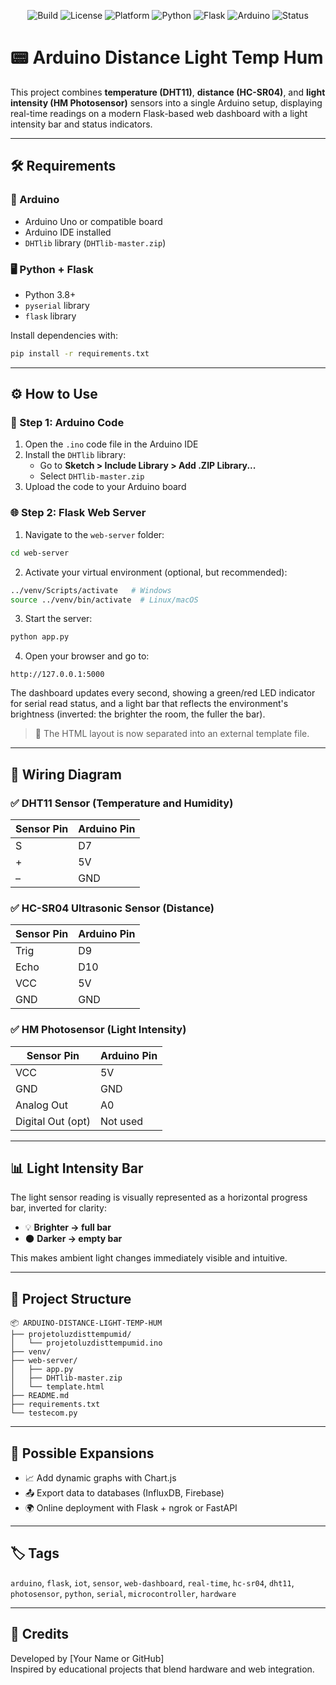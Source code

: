 
<p align="center">
  <img alt="Build" src="https://img.shields.io/badge/build-manual-bluegrey?style=flat-square">
  <img alt="License" src="https://img.shields.io/badge/license-Academic-blue?style=flat-square">
  <img alt="Platform" src="https://img.shields.io/badge/platform-Windows%20%7C%20Linux%20%7C%20macOS-blue?style=flat-square">
  <img alt="Python" src="https://img.shields.io/badge/Python-3.8%2B-blue?style=flat-square&logo=python">
  <img alt="Flask" src="https://img.shields.io/badge/Framework-Flask-black?style=flat-square&logo=flask">
  <img alt="Arduino" src="https://img.shields.io/badge/Hardware-Arduino-green?style=flat-square&logo=arduino">
  <img alt="Status" src="https://img.shields.io/badge/status-in%20development-yellow?style=flat-square">
</p>

# 📟 Arduino Distance Light Temp Hum

This project combines **temperature (DHT11)**, **distance (HC-SR04)**, and **light intensity (HM Photosensor)** sensors into a single Arduino setup, displaying real-time readings on a modern Flask-based web dashboard with a light intensity bar and status indicators.

---

## 🛠️ Requirements

### 🔧 Arduino
- Arduino Uno or compatible board
- Arduino IDE installed
- `DHTlib` library (`DHTlib-master.zip`)

### 🖥️ Python + Flask
- Python 3.8+
- `pyserial` library
- `flask` library

Install dependencies with:

```bash
pip install -r requirements.txt
```

---

## ⚙️ How to Use

### 🧩 Step 1: Arduino Code

1. Open the `.ino` code file in the Arduino IDE
2. Install the `DHTlib` library:
   - Go to **Sketch > Include Library > Add .ZIP Library...**
   - Select `DHTlib-master.zip`
3. Upload the code to your Arduino board

### 🌐 Step 2: Flask Web Server

1. Navigate to the `web-server` folder:

```bash
cd web-server
```

2. Activate your virtual environment (optional, but recommended):

```bash
../venv/Scripts/activate   # Windows
source ../venv/bin/activate  # Linux/macOS
```

3. Start the server:

```bash
python app.py
```

4. Open your browser and go to:
```
http://127.0.0.1:5000
```

The dashboard updates every second, showing a green/red LED indicator for serial read status, and a light bar that reflects the environment's brightness (inverted: the brighter the room, the fuller the bar).

> 🔸 The HTML layout is now separated into an external template file.

---

## 🔌 Wiring Diagram

### ✅ DHT11 Sensor (Temperature and Humidity)
| Sensor Pin | Arduino Pin |
|------------|--------------|
| S          | D7           |
| +          | 5V           |
| –          | GND          |

### ✅ HC-SR04 Ultrasonic Sensor (Distance)
| Sensor Pin | Arduino Pin |
|------------|--------------|
| Trig       | D9           |
| Echo       | D10          |
| VCC        | 5V           |
| GND        | GND          |

### ✅ HM Photosensor (Light Intensity)
| Sensor Pin      | Arduino Pin |
|------------------|-------------|
| VCC              | 5V          |
| GND              | GND         |
| Analog Out       | A0          |
| Digital Out (opt)| Not used    |

---

## 📊 Light Intensity Bar

The light sensor reading is visually represented as a horizontal progress bar, inverted for clarity:

- 💡 **Brighter → full bar**
- 🌑 **Darker → empty bar**

This makes ambient light changes immediately visible and intuitive.

---

## 📁 Project Structure

```
📦 ARDUINO-DISTANCE-LIGHT-TEMP-HUM
├── projetoluzdisttempumid/
│   └── projetoluzdisttempumid.ino
├── venv/
├── web-server/
│   ├── app.py
│   ├── DHTlib-master.zip
│   └── template.html
├── README.md
├── requirements.txt
└── testecom.py
```

---

## 🚀 Possible Expansions

- 📈 Add dynamic graphs with Chart.js
- 📤 Export data to databases (InfluxDB, Firebase)
- 🌍 Online deployment with Flask + ngrok or FastAPI

---

## 🏷️ Tags

`arduino`, `flask`, `iot`, `sensor`, `web-dashboard`, `real-time`, `hc-sr04`, `dht11`, `photosensor`, `python`, `serial`, `microcontroller`, `hardware`

---

## 🧠 Credits

Developed by [Your Name or GitHub]  
Inspired by educational projects that blend hardware and web integration.
